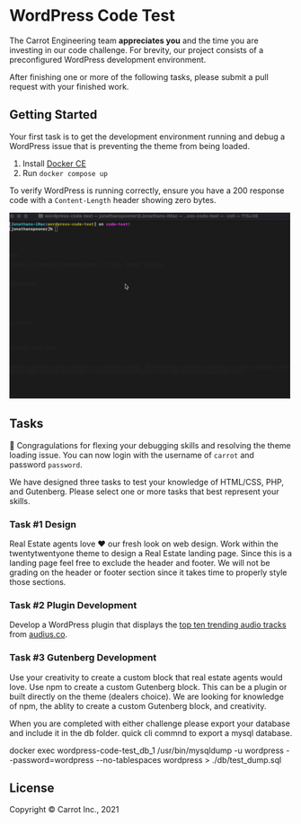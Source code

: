 # WordPress Code Test

The Carrot Engineering team **appreciates you** and the time you are investing in our code challenge. For brevity, our project consists of a preconfigured WordPress development environment.

After finishing one or more of the following tasks, please submit a pull request with your finished work.

## Getting Started

Your first task is to get the development environment running and debug a WordPress issue that is preventing the theme from being loaded.

1. Install [Docker CE](https://docs.docker.com/v17.09/docker-for-mac/install/)
2. Run `docker compose up`

To verify WordPress is running correctly, ensure you have a 200 response code with a `Content-Length` header showing zero bytes.

<img src="docs/getting-started.gif" width="500" />

## Tasks


💪 Congragulations for flexing your debugging skills and resolving the theme loading issue.  You can now login with the username of `carrot` and password `password`.

We have designed three tasks to test your knowledge of HTML/CSS, PHP, and Gutenberg.  Please select one or more tasks that best represent your skills. 

### Task #1 Design

Real Estate agents love ❤️ our fresh look on web design.
Work within the twentytwentyone theme to design a Real Estate landing page.
Since this is a landing page feel free to exclude the header and footer.
We will not be grading on the header or footer section since it takes time to properly style those sections.
### Task #2 Plugin Development

Develop a WordPress plugin that displays the [top ten trending audio tracks](https://audiusproject.github.io/api-docs/#trending-tracks) from [audius.co](https://audius.co).



### Task #3 Gutenberg Development

Use your creativity to create a custom block that real estate agents would love.
Use npm to create a custom Gutenberg block. This can be a plugin or built directly on the theme (dealers choice).
We are looking for knowledge of npm, the ablity to create a custom Gutenberg block, and creativity.

When you are completed with either challenge please export your database and include it in the db folder.
quick cli commnd to export a mysql database.

docker exec wordpress-code-test_db_1 /usr/bin/mysqldump -u wordpress --password=wordpress --no-tablespaces wordpress > ./db/test_dump.sql

## License

Copyright © Carrot Inc., 2021
